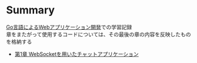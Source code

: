 # Summary
[Go言語によるWebアプリケーション開発](https://www.oreilly.co.jp/books/9784873117522/)での学習記録  
章をまたがって使用するコードについては、その最後の章の内容を反映したものを格納する

* [第1章 WebSocketを用いたチャットアプリケーション](https://github.com/LAKuEN/go-programming-blueprint-ja/go-chat)
